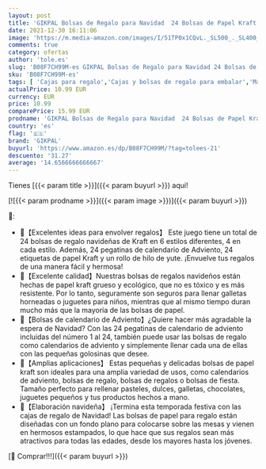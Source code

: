```yaml
---
layout: post
title: 'GIKPAL Bolsas de Regalo para Navidad  24 Bolsas de Papel Kraft DIY con 24 Números Pegatinas  Calendario de Adviento Bolsas Papel para Fiestas Galletas Caramelos Bombones'
date: 2021-12-30 16:11:06
image: 'https://m.media-amazon.com/images/I/51TP0x1CQvL._SL500_._SL400_.jpg'
comments: true
category: ofertas
author: 'tole.es'
slug: 'B08F7CH99M-es GIKPAL Bolsas de Regalo para Navidad 24 Bolsas de Papel...'
sku: 'B08F7CH99M-es'
tags: [ 'Cajas para regalo','Cajas y bolsas de regalo para embalar','Material de embalaje','Oficina y papelería','Sobres y suministros para el correo','adviento','bombones','gikpal','navidad', ]
actualPrice: 10.99 EUR
currency: EUR
price: 10.99
comparePrice: 15.99 EUR
prodname: 'GIKPAL Bolsas de Regalo para Navidad  24 Bolsas de Papel Kraft DIY con 24 Números Pegatinas  Calendario de Adviento Bolsas Papel para Fiestas Galletas Caramelos Bombones'
country: 'es'
flag: '🇪🇸'
brand: 'GIKPAL'
buyurl: 'https://www.amazon.es/dp/B08F7CH99M/?tag=tolees-21'
descuento: '31.27'
average: '14.6566666666667'
---
```


Tienes [{{< param title >}}]({{< param buyurl >}}) aqui!

[![{{< param prodname >}}]({{< param image >}})]({{< param buyurl >}})

🔎:

- 🎁【Excelentes ideas para envolver regalos】 Este juego tiene un total de 24 bolsas de regalo navideñas de Kraft en 6 estilos diferentes, 4 en cada estilo. Además, 24 pegatinas de calendario de Adviento, 24 etiquetas de papel Kraft y un rollo de hilo de yute. ¡Envuelve tus regalos de una manera fácil y hermosa!
- 🎁【Excelente calidad】Nuestras bolsas de regalos navideños están hechas de papel kraft grueso y ecológico, que no es tóxico y es más resistente. Por lo tanto, seguramente son seguros para llenar galletas horneadas o juguetes para niños, mientras que al mismo tiempo duran mucho más que la mayoría de las bolsas de papel.
- 🎁【Bolsas de calendario de Adviento】¿Quiere hacer más agradable la espera de Navidad? Con las 24 pegatinas de calendario de adviento incluidas del número 1 al 24, también puede usar las bolsas de regalo como calendarios de adviento y simplemente llenar cada una de ellas con las pequeñas golosinas que desee.
- 🎁【Amplias aplicaciones】 Estas pequeñas y delicadas bolsas de papel kraft son ideales para una amplia variedad de usos, como calendarios de adviento, bolsas de regalo, bolsas de regalos o bolsas de fiesta. Tamaño perfecto para rellenar pasteles, dulces, galletas, chocolates, juguetes pequeños y tus productos hechos a mano.
- 🎁【Elaboración navideña】 ¡Termina esta temporada festiva con las cajas de regalo de Navidad! Las bolsas de papel para regalo están diseñadas con un fondo plano para colocarse sobre las mesas y vienen en hermosos estampados, lo que hace que sus regalos sean más atractivos para todas las edades, desde los mayores hasta los jóvenes.

[🛒 Comprar!!!]({{< param buyurl >}})
